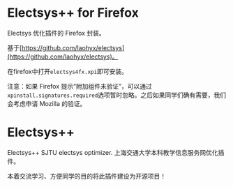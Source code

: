 Electsys++ for Firefox
========

Electsys 优化插件的 Firefox 封装。

基于[https://github.com/laohyx/electsys](https://github.com/laohyx/electsys)。

在firefox中打开`electsys4fx.xpi`即可安装。

注意：如果 Firefox 提示“附加组件未验证”，可以通过`xpinstall.signatures.required`选项暂时忽略。之后如果同学们确有需要，我们会考虑申请 Mozilla 的验证。

Electsys++
========

Electsys++ SJTU electsys optimizer.
上海交通大学本科教学信息服务网优化插件。

本着交流学习、方便同学的目的将此插件建设为开源项目！
